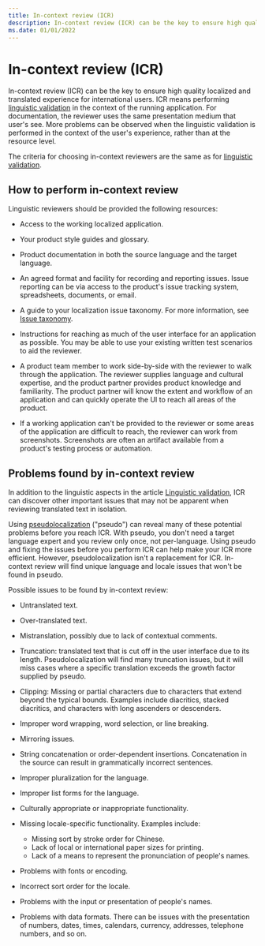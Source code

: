 ```yaml
---
title: In-context review (ICR)
description: In-context review (ICR) can be the key to ensure high quality localized and translated experience for international users.
ms.date: 01/01/2022
---
```


# In-context review (ICR)

In-context review (ICR) can be the key to ensure high quality localized and translated experience for international users.
ICR means performing [linguistic validation](linguistic-validation.md) in the context of the running application.
For documentation, the reviewer uses the same presentation medium that user's see.
More problems can be observed when the linguistic validation is performed in the context of the user's experience, rather than at the resource level.

The criteria for choosing in-context reviewers are the same as for [linguistic validation](linguistic-validation.md).

## How to perform in-context review

Linguistic reviewers should be provided the following resources:

* Access to the working localized application.

* Your product style guides and glossary.

* Product documentation in both the source language and the target language.

* An agreed format and facility for recording and reporting issues.
Issue reporting can be via access to the product's issue tracking system, spreadsheets, documents, or email.

* A guide to your localization issue taxonomy. For more information, see [Issue taxonomy](issue-taxonomy.md).

* Instructions for reaching as much of the user interface for an application as possible.
You may be able to use your existing written test scenarios to aid the reviewer.

* A product team member to work side-by-side with the reviewer to walk through the application.
The reviewer supplies language and cultural expertise, and the product partner provides product knowledge and familiarity.
The product partner will know the extent and workflow of an application and can quickly operate the UI to reach all areas of the product.

* If a working application can't be provided to the reviewer or some areas of the application are difficult to reach, the reviewer can work from screenshots.
Screenshots are often an artifact available from a product's testing process or automation.

## Problems found by in-context review

In addition to the linguistic aspects in the article [Linguistic validation](linguistic-validation.md), ICR can discover other important issues that may not be apparent when reviewing translated text in isolation.

Using [pseudolocalization](../methodology/pseudolocalization.md) ("pseudo") can reveal many of these potential problems before you reach ICR.
With pseudo, you don't need a target language expert and you review only once, not per-language.
Using pseudo and fixing the issues before you perform ICR can help make your ICR more efficient.
However, pseudolocalization isn't a replacement for ICR.
In-context review will find unique language and locale issues that won't be found in pseudo.

Possible issues to be found by in-context review:

* Untranslated text.

* Over-translated text.

* Mistranslation, possibly due to lack of contextual comments.

* Truncation: translated text that is cut off in the user interface due to its length.
Pseudolocalization will find many truncation issues, but it will miss cases where a specific translation exceeds the  growth factor supplied by pseudo.

* Clipping: Missing or partial characters due to characters that extend beyond the typical bounds.
Examples include diacritics, stacked diacritics, and characters with long ascenders or descenders.

* Improper word wrapping, word selection, or line breaking.

* Mirroring issues.

* String concatenation or order-dependent insertions. Concatenation in the source can result in grammatically incorrect sentences.

* Improper pluralization for the language.

* Improper list forms for the language.

* Culturally appropriate or inappropriate functionality.

* Missing locale-specific functionality. Examples include:
  * Missing sort by stroke order for Chinese.
  * Lack of local or international paper sizes for printing.
  * Lack of a means to represent the pronunciation of people's names.

* Problems with fonts or encoding.

* Incorrect sort order for the locale.

* Problems with the input or presentation of people's names.

* Problems with data formats. There can be issues with the presentation of numbers, dates, times, calendars, currency, addresses, telephone numbers, and so on.
